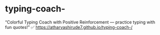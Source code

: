 # typing-coach-
“Colorful Typing Coach with Positive Reinforcement — practice typing with fun quotes!” ✅
https://atharvashirude7.github.io/typing-coach-/
